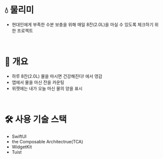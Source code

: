 # 💧 물리미
- 현대인에게 부족한 수분 보충을 위해 매일 8잔(2.0L)을 마실 수 있도록 체크하기 위한 프로젝트

<br>

# 📒 개요
- 하루 8잔(2.0L) 물을 마시면 건강해진다! 에서 영감
- 앱에서 물을 마신 잔을 카운팅
- 위젯에는 내가 오늘 마신 물의 양을 표시

<br>

# 🛠️ 사용 기술 스택
- SwiftUI
- the Composable Architectrue(TCA)
- WidgetKit
- Tuist
